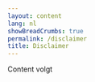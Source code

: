 ```yaml
---
layout: content
lang: nl
showBreadCrumbs: true
permalink: /disclaimer
title: Disclaimer
---
```


Content volgt
